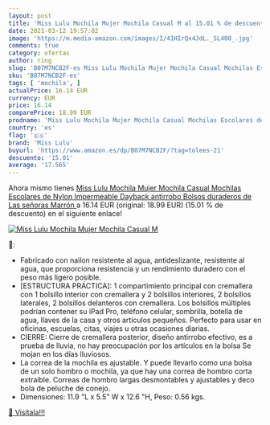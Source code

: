 ```yaml
---
layout: post
title: 'Miss Lulu Mochila Mujer Mochila Casual M al 15.01 % de descuento'
date: 2021-03-12 19:57:02
image: 'https://m.media-amazon.com/images/I/41HIrQx4JdL._SL400_.jpg'
comments: true
category: ofertas
author: ring
slug: 'B07M7NCB2F-es Miss Lulu Mochila Mujer Mochila Casual Mochilas Escolares...'
sku: 'B07M7NCB2F-es'
tags: [ 'mochila', ]
actualPrice: 16.14 EUR
currency: EUR
price: 16.14
comparePrice: 18.99 EUR
prodname: 'Miss Lulu Mochila Mujer Mochila Casual Mochilas Escolares de Nylon Impermeable Dayback antirrobo Bolsos duraderos de Las señoras  Marrón '
country: 'es'
flag: '🇪🇸'
brand: 'Miss Lulu'
buyurl: 'https://www.amazon.es/dp/B07M7NCB2F/?tag=tolees-21'
descuento: '15.01'
average: '17.565'
---
```


Ahora mismo tienes [Miss Lulu Mochila Mujer Mochila Casual Mochilas Escolares de Nylon Impermeable Dayback antirrobo Bolsos duraderos de Las señoras  Marrón ](https://www.amazon.es/dp/B07M7NCB2F/?tag=tolees-21) a 16.14 EUR (original: 18.99 EUR) (15.01 %  de descuento) en el siguiente enlace!

[![Miss Lulu Mochila Mujer Mochila Casual M](https://m.media-amazon.com/images/I/41HIrQx4JdL._SL400_.jpg)](https://www.amazon.es/dp/B07M7NCB2F/?tag=tolees-21)

🔎:

- Fabricado con nailon resistente al agua, antideslizante, resistente al agua, que proporciona resistencia y un rendimiento duradero con el peso más ligero posible.
- [ESTRUCTURA PRÁCTICA]: 1 compartimiento principal con cremallera con 1 bolsillo interior con cremallera y 2 bolsillos interiores, 2 bolsillos laterales, 2 bolsillos delanteros con cremallera. Los bolsillos múltiples podrían contener su iPad Pro, teléfono celular, sombrilla, botella de agua, llaves de la casa y otros artículos pequeños. Perfecto para usar en oficinas, escuelas, citas, viajes u otras ocasiones diarias.
- CIERRE: Cierre de cremallera posterior, diseño antirrobo efectivo, es a prueba de lluvia, no hay preocupación por los artículos en la bolsa Se mojan en los días lluviosos.
- La correa de la mochila es ajustable. Y puede llevarlo como una bolsa de un solo hombro o mochila, ya que hay una correa de hombro corta extraíble. Correas de hombro largas desmontables y ajustables y deco bola de peluche de conejo.
- Dimensiones: 11.9 "L x 5.5" W x 12.6 "H, Peso: 0.56 kgs.

[🛒 Visítala!!!](https://www.amazon.es/dp/B07M7NCB2F/?tag=tolees-21)
